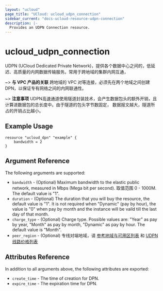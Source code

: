 ```yaml
---
layout: "ucloud"
page_title: "UCloud: ucloud_udpn_connection"
sidebar_current: "docs-ucloud-resource-udpn-connection"
description: |-
  Provides an UDPN Connection resource.
---
```


# ucloud_udpn_connection

UDPN (UCloud Dedicated Private Network)，提供各个数据中心之间的，低延迟、高质量的内网数据传输服务。常用于跨地域的集群内网互通，

~> **与 VPC 产品的关联** 跨地域的 VPC 对等连接，必须先在两个地域之间创建 DPN，以保证专有网络之间的内网联通性。

~> **注意事项** UDPN高速通道使用隧道封装技术，会产生数据包头的额外开销，且计算进数据包的总长度中。由于隧道的包头字节数固定， 数据报文越大，隧道所占的开销占比越小。

## Example Usage

```hcl
resource "ucloud_dpn" "example" {
    bandwidth = 2
}
```

## Argument Reference

The following arguments are supported:

* `bandwidth` - (Optional) Maximum bandwidth to the elastic public network, measured in Mbps (Mega bit per second). 取值范围 0 - 1000M. The default value is "1".
* `duration` - (Optional) The duration that you will buy the resource, the default value is "1". It is not required when "Dynamic" (pay by hour), the value is "0" when pay by month and the instance will be vaild till the last day of that month.
* `charge_type` - (Optional) Charge type. Possible values are: "Year" as pay by year, "Month" as pay by month, "Dynamic" as pay by hour. The default value is "Month".
* `peer_region` - (Optional) 专线对端地域，请 [参考地域与可用区列表](https://docs.ucloud.cn/api/summary/regionlist) 和 [UDPN 线路价格列表](https://docs.ucloud.cn/network/udpn/udpn_price)

## Attributes Reference

In addition to all arguments above, the following attributes are exported:

* `create_time` - The time of creation for DPN.
* `expire_time` - The expiration time for DPN.
